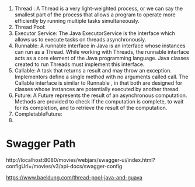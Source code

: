 1. Thread : A Thread is a very light-weighted process, or we can say the smallest part of the process that allows a 
           program to operate more efficiently by running multiple tasks simultaneously.
2. Thread Pool:
3. Executor Service: The Java ExecutorService is the interface which allows us to execute tasks on threads asynchronously.
4. Runnable: A runnable interface in Java is an interface whose instances can run as a Thread. While working with Threads, the runnable interface acts as a core element of the Java programming language. 
             Java classes created to run Threads must implement this interface.
5. Callable: A task that returns a result and may throw an exception. Implementors define a single method with no arguments called call. 
             The Callable interface is similar to Runnable , in that both are designed for classes whose instances are potentially executed by another thread.
6. Future: A Future represents the result of an asynchronous computation. 
       Methods are provided to check if the computation is complete, to wait for its completion, and to retrieve the result of the computation.
7. CompletableFuture: 
8. 

# Swagger Path
http://localhost:8080/movies/webjars/swagger-ui/index.html?configUrl=/movies/v3/api-docs/swagger-config

https://www.baeldung.com/thread-pool-java-and-guava

